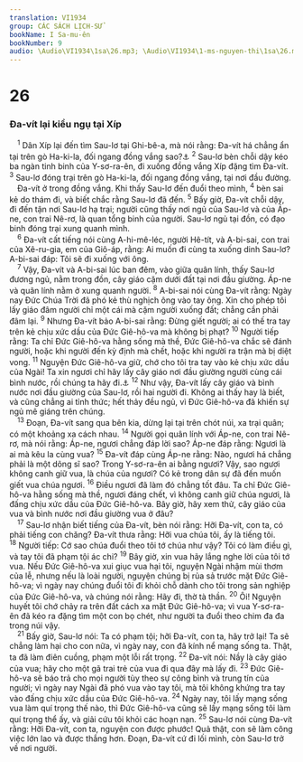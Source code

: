 ```yaml
---
translation: VI1934
group: CÁC SÁCH LỊCH-SỬ
bookName: I Sa-mu-ên 
bookNumber: 9
audio: \Audio\VI1934\1sa\26.mp3; \Audio\VI1934\1-ms-nguyen-thi\1sa\26.mp3
---
```


<div class="title"><h1>26</h1><h3>Đa-vít lại kiều ngụ tại Xíp</h3></div>
<span class="verse 1sa_26_1"> <sup>1</sup> Dân Xíp lại đến tìm Sau-lơ tại Ghi-bê-a, mà nói rằng: Đa-vít há chẳng ẩn tại trên gò Ha-ki-la, đối ngang đồng vắng sao?<a data-toggle="tooltip" data-placement="bottom" title="Thi 54 tựa">⚓</a></span>
<span class="verse 1sa_26_2"><sup>2</sup> Sau-lơ bèn chỗi dậy kéo ba ngàn tinh binh của Y-sơ-ra-ên, đi xuống đồng vắng Xíp đặng tìm Đa-vít. </span>
<span class="verse 1sa_26_3"><sup>3</sup> Sau-lơ đóng trại trên gò Ha-ki-la, đối ngang đồng vắng, tại nơi đầu đường. <br/> Đa-vít ở trong đồng vắng. Khi thấy Sau-lơ đến đuổi theo mình, </span>
<span class="verse 1sa_26_4"><sup>4</sup> bèn sai kẻ do thám đi, và biết chắc rằng Sau-lơ đã đến. </span>
<span class="verse 1sa_26_5"><sup>5</sup> Bấy giờ, Đa-vít chỗi dậy, đi đến tận nơi Sau-lơ hạ trại; người cũng thấy nơi ngủ của Sau-lơ và của Áp-ne, con trai Nê-rơ, là quan tổng binh của người. Sau-lơ ngủ tại đồn, có đạo binh đóng trại xung quanh mình. <br/></span>
<span class="verse 1sa_26_6"> <sup>6</sup> Đa-vít cất tiếng nói cùng A-hi-mê-léc, người Hê-tít, và A-bi-sai, con trai của Xê-ru-gia, em của Giô-áp, rằng: Ai muốn đi cùng ta xuống dinh Sau-lơ? A-bi-sai đáp: Tôi sẽ đi xuống với ông. <br/></span>
<span class="verse 1sa_26_7"> <sup>7</sup> Vậy, Đa-vít và A-bi-sai lúc ban đêm, vào giữa quân lính, thấy Sau-lơ đương ngủ, nằm trong đồn, cây giáo cặm dưới đất tại nơi đầu giường. Áp-ne và quân lính nằm ở xung quanh người. </span>
<span class="verse 1sa_26_8"><sup>8</sup> A-bi-sai nói cùng Đa-vít rằng: Ngày nay Đức Chúa Trời đã phó kẻ thù nghịch ông vào tay ông. Xin cho phép tôi lấy giáo đâm người chỉ một cái mà cặm người xuống đất; chẳng cần phải đâm lại. </span>
<span class="verse 1sa_26_9"><sup>9</sup> Nhưng Đa-vít bảo A-bi-sai rằng: Đừng giết người; ai có thế tra tay trên kẻ chịu xức dầu của Đức Giê-hô-va mà không bị phạt? </span>
<span class="verse 1sa_26_10"><sup>10</sup> Người tiếp rằng: Ta chỉ Đức Giê-hô-va hằng sống mà thề, Đức Giê-hô-va chắc sẽ đánh người, hoặc khi người đến kỳ định mà chết, hoặc khi người ra trận mà bị diệt vong. </span>
<span class="verse 1sa_26_11"><sup>11</sup> Nguyện Đức Giê-hô-va giữ, chớ cho tôi tra tay vào kẻ chịu xức dầu của Ngài! Ta xin ngươi chỉ hãy lấy cây giáo nơi đầu giường người cùng cái bình nước, rồi chúng ta hãy đi.<a data-toggle="tooltip" data-placement="bottom" title="1Sa 24:6">⚓</a></span>
<span class="verse 1sa_26_12"><sup>12</sup> Như vậy, Đa-vít lấy cây giáo và bình nước nơi đầu giường của Sau-lơ, rồi hai người đi. Không ai thấy hay là biết, và cũng chẳng ai tỉnh thức; hết thảy đều ngủ, vì Đức Giê-hô-va đã khiến sự ngủ mê giáng trên chúng. <br/></span>
<span class="verse 1sa_26_13"> <sup>13</sup> Đoạn, Đa-vít sang qua bên kia, dừng lại tại trên chót núi, xa trại quân; có một khoảng xa cách nhau. </span>
<span class="verse 1sa_26_14"><sup>14</sup> Người gọi quân lính với Áp-ne, con trai Nê-rơ, mà nói rằng: Áp-ne, ngươi chẳng đáp lời sao? Áp-ne đáp rằng: Ngươi là ai mà kêu la cùng vua? </span>
<span class="verse 1sa_26_15"><sup>15</sup> Đa-vít đáp cùng Áp-ne rằng: Nào, ngươi há chẳng phải là một dõng sĩ sao? Trong Y-sơ-ra-ên ai bằng ngươi? Vậy, sao ngươi không canh giữ vua, là chúa của ngươi? Có kẻ trong dân sự đã đến muốn giết vua chúa ngươi. </span>
<span class="verse 1sa_26_16"><sup>16</sup> Điều ngươi đã làm đó chẳng tốt đâu. Ta chỉ Đức Giê-hô-va hằng sống mà thề, ngươi đáng chết, vì không canh giữ chúa ngươi, là đấng chịu xức dầu của Đức Giê-hô-va. Bây giờ, hãy xem thử, cây giáo của vua và bình nước nơi đầu giường vua ở đâu? <br/></span>
<span class="verse 1sa_26_17"> <sup>17</sup> Sau-lơ nhận biết tiếng của Đa-vít, bèn nói rằng: Hỡi Đa-vít, con ta, có phải tiếng con chăng? Đa-vít thưa rằng: Hỡi vua chúa tôi, ấy là tiếng tôi. </span>
<span class="verse 1sa_26_18"><sup>18</sup> Người tiếp: Cớ sao chúa đuổi theo tôi tớ chúa như vậy? Tôi có làm điều gì, và tay tôi đã phạm tội ác chi? </span>
<span class="verse 1sa_26_19"><sup>19</sup> Bây giờ, xin vua hãy lắng nghe lời của tôi tớ vua. Nếu Đức Giê-hô-va xui giục vua hại tôi, nguyện Ngài nhậm mùi thơm của lễ, nhưng nếu là loài người, nguyện chúng bị rủa sả trước mặt Đức Giê-hô-va; vì ngày nay chúng đuổi tôi đi khỏi chỗ dành cho tôi trong sản nghiệp của Đức Giê-hô-va, và chúng nói rằng: Hãy đi, thờ tà thần. </span>
<span class="verse 1sa_26_20"><sup>20</sup> Ôi! Nguyện huyết tôi chớ chảy ra trên đất cách xa mặt Đức Giê-hô-va; vì vua Y-sơ-ra-ên đã kéo ra đặng tìm một con bọ chét, như người ta đuổi theo chim đa đa trong núi vậy. <br/></span>
<span class="verse 1sa_26_21"> <sup>21</sup> Bấy giờ, Sau-lơ nói: Ta có phạm tội; hỡi Đa-vít, con ta, hãy trở lại! Ta sẽ chẳng làm hại cho con nữa, vì ngày nay, con đã kính nể mạng sống ta. Thật, ta đã làm điên cuồng, phạm một lỗi rất trọng. </span>
<span class="verse 1sa_26_22"><sup>22</sup> Đa-vít nói: Nầy là cây giáo của vua; hãy cho một gã trai trẻ của vua đi qua đây mà lấy đi. </span>
<span class="verse 1sa_26_23"><sup>23</sup> Đức Giê-hô-va sẽ báo trả cho mọi người tùy theo sự công bình và trung tín của người; vì ngày nay Ngài đã phó vua vào tay tôi, mà tôi không khứng tra tay vào đấng chịu xức dầu của Đức Giê-hô-va. </span>
<span class="verse 1sa_26_24"><sup>24</sup> Ngày nay, tôi lấy mạng sống vua làm quí trọng thế nào, thì Đức Giê-hô-va cũng sẽ lấy mạng sống tôi làm quí trọng thể ấy, và giải cứu tôi khỏi các hoạn nạn. </span>
<span class="verse 1sa_26_25"><sup>25</sup> Sau-lơ nói cùng Đa-vít rằng: Hỡi Đa-vít, con ta, nguyện con được phước! Quả thật, con sẽ làm công việc lớn lao và được thắng hơn. Đoạn, Đa-vít cứ đi lối mình, còn Sau-lơ trở về nơi người. <br/></span>
